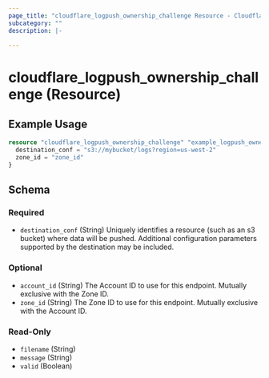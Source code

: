 ```yaml
---
page_title: "cloudflare_logpush_ownership_challenge Resource - Cloudflare"
subcategory: ""
description: |-
  
---
```


# cloudflare_logpush_ownership_challenge (Resource)



## Example Usage

```terraform
resource "cloudflare_logpush_ownership_challenge" "example_logpush_ownership_challenge" {
  destination_conf = "s3://mybucket/logs?region=us-west-2"
  zone_id = "zone_id"
}
```

<!-- schema generated by tfplugindocs -->
## Schema

### Required

- `destination_conf` (String) Uniquely identifies a resource (such as an s3 bucket) where data will be pushed. Additional configuration parameters supported by the destination may be included.

### Optional

- `account_id` (String) The Account ID to use for this endpoint. Mutually exclusive with the Zone ID.
- `zone_id` (String) The Zone ID to use for this endpoint. Mutually exclusive with the Account ID.

### Read-Only

- `filename` (String)
- `message` (String)
- `valid` (Boolean)


